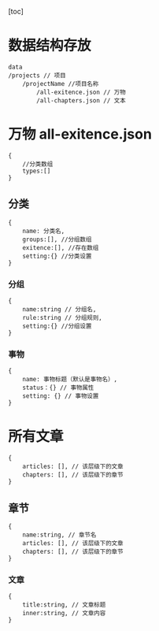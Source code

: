 [toc]

# 数据结构存放

~~~
data
/projects // 项目
	/projectName //项目名称
		/all-exitence.json // 万物
		/all-chapters.json // 文本
~~~

# 万物 all-exitence.json

~~~
{
	//分类数组
	types:[]
}
~~~

## 分类

~~~
{
	name: 分类名,
	groups:[], //分组数组
	exitence:[], //存在数组 
	setting:{} //分类设置
}
~~~

### 分组

~~~
{
	name:string // 分组名,
	rule:string // 分组规则,
	setting:{} //分组设置
}
~~~

### 事物

~~~
{
	name: 事物标题（默认是事物名）,
	status：{} // 事物属性
	setting: {} // 事物设置
}
~~~

# 所有文章

~~~
{
	articles: [], // 该层级下的文章
	chapters: [], // 该层级下的章节
}
~~~

## 章节

~~~
{
	name:string, // 章节名
	articles: [], // 该层级下的文章
	chapters: [], // 该层级下的章节
}
~~~

### 文章

~~~
{
	title:string, // 文章标题
	inner:string, // 文章内容
}
~~~

